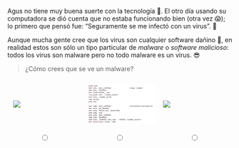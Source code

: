 Agus no tiene muy buena suerte con la tecnología :grimacing:. El otro día usando su computadora se dió cuenta que no estaba funcionando bien (otra vez :scream:); lo primero que pensó fue: “Seguramente se me infectó con un virus”. :thought_balloon:

Aunque mucha gente cree que los virus son cualquier software dañino :space_invader:, en realidad estos son sólo un tipo particular de _malware_ o _software malicioso_:  todos los virus son malware pero no todo malware es un virus. :sunglasses:

> ¿Cómo crees que se ve un malware?

<div class="container">
  <div class="row-flex">
      <div class="imgblock">
        <img src="https://upload.wikimedia.org/wikipedia/commons/a/a7/Cellular-virus-wallpaper.jpg"/>
      </div>
      <div class="imgblock">
        <img src="https://raw.githubusercontent.com/MumukiProject/mumuki-guia-java-prueba/master/assets/Screenshot%20from%202019-02-06%2017-10-28_1549483858958.png"/>
      </div>
      <div class="imgblock">
        <img src="https://upload.wikimedia.org/wikipedia/commons/3/38/Virus_en_1985.jpg"/>
      </div>
  </div>
  <div class="row-flex">
      <div class="imgblock">
        <input type="radio" name="malware_image" id="1ra imagen" />
          <label for="1ra imagen"></label>
      </div>
      <div class="imgblock">
        <input type="radio" name="malware_image" id="2da imagen" />
          <label for="2da imagen"></label>
      </div>
      <div class="imgblock">
        <input type="radio" name="malware_image" id="3ra imagen" />
          <label for="3ra imagen"></label>
      </div>
  </div>
</div>


<style>
  .row-flex {
    display: flex;
    flex-direction: row;
    align-items: center;
  }
  .container {
    display: block;
    width: 100%;
  }
  .imgblock {
    flex: 1;
    float: left;
    margin: 8px;
    box-sizing: border-box;
    vertical-align: middle;
  }
  .imgblock img {
      margin: 5px;
      width: 100%; 
      height: auto;
      vertical-align: middle;
      cursor: pointer;
  }
  input[type="radio"]{
    margin: 4px 0 0;
    line-height: normal;
    border: 0px;
    width: 100%;
    height: 1em;
</style>